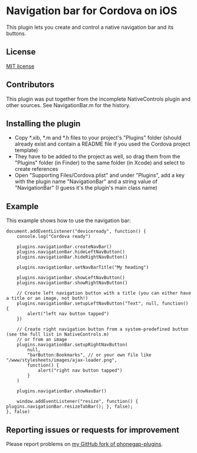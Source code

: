 Navigation bar for Cordova on iOS
=================================

This plugin lets you create and control a native navigation bar and its buttons.

License
-------

[MIT license](http://www.opensource.org/licenses/mit-license.html)

Contributors
------------

This plugin was put together from the incomplete NativeControls plugin and other sources. See NavigationBar.m for the history.

Installing the plugin
---------------------

- Copy *.xib, *.m and *.h files to your project's "Plugins" folder (should already exist and contain a README file if you used the Cordova project template)
- They have to be added to the project as well, so drag them from the "Plugins" folder (in Finder) to the same folder (in Xcode) and select to create references
- Open "Supporting Files/Cordova.plist" and under "Plugins", add a key with the plugin name "NavigationBar" and a string value of "NavigationBar" (I guess it's the plugin's main class name)

Example
-------

This example shows how to use the navigation bar:

    document.addEventListener("deviceready", function() {
        console.log("Cordova ready")

        plugins.navigationBar.createNavBar()
        plugins.navigationBar.hideLeftNavButton()
        plugins.navigationBar.hideRightNavButton()

        plugins.navigationBar.setNavBarTitle("My heading")

        plugins.navigationBar.showLeftNavButton()
        plugins.navigationBar.showRightNavButton()

        // Create left navigation button with a title (you can either have a title or an image, not both!)
        plugins.navigationBar.setupLeftNavButton("Text", null, function() {
            alert("left nav button tapped")
        })

        // Create right navigation button from a system-predefined button (see the full list in NativeControls.m)
        // or from an image
        plugins.navigationBar.setupRightNavButton(
            null,
            "barButton:Bookmarks", // or your own file like "/www/stylesheets/images/ajax-loader.png",
            function() {
                alert("right nav button tapped")
            }
        )

        plugins.navigationBar.showNavBar()

        window.addEventListener("resize", function() { plugins.navigationBar.resizeTabBar(); }, false);
    }, false)

Reporting issues or requests for improvement
--------------------------------------------

Please report problems on [my GitHub fork of phonegap-plugins](https://github.com/AndiDog/phonegap-plugins).